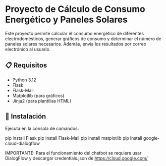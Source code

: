 # Proyecto de Cálculo de Consumo Energético y Paneles Solares

Este proyecto permite calcular el consumo energético de diferentes electrodomésticos, generar gráficos de consumo y determinar el número de paneles solares necesarios. Además, envía los resultados por correo electrónico al usuario.

## 📋 Requisitos

- Python 3.12
- Flask
- Flask-Mail
- Matplotlib (para gráficos)
- Jinja2 (para plantillas HTML)

## 🚀 Instalación

Ejecuta en la consola de comandos:

pip install Flask
pip install Flask-Mail
pip install matplotlib
pip install google-cloud-dialogflow

IMPORTANTE: Para el funcionamiento del chatbot se requiere usar DialogFlow y
	    descargar credentials.json de https://cloud.google.com/

   

